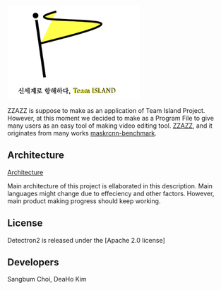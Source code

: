 <img src="Logo/Team Island Logo.png" width="300" >

ZZAZZ is suppose to make as an application of Team Island Project. However, at this moment
we decided to make as a Program File to give many users as an easy tool of making video
editing tool.
[ZZAZZ](https://github.com/SangbumChoi/Project1),
and it originates from many works 
[maskrcnn-benchmark](https://github.com/facebookresearch/maskrcnn-benchmark/).

## Architecture

[Architecture](ARCHITECTURE.md)

Main architecture of this project is ellaborated in this description.
Main languages might change due to effeciency and other factors.
However, main product making progress should keep working.

## License

Detectron2 is released under the [Apache 2.0 license]

## Developers
Sangbum Choi, DeaHo Kim
